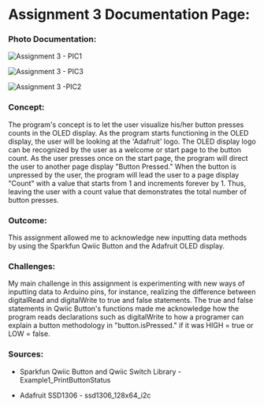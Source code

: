 # Assignment 3 Documentation Page:

### Photo Documentation:

![Assignment 3 - PIC1](https://user-images.githubusercontent.com/60816393/94398861-6d372a80-0177-11eb-87da-f55a2820d083.jpeg)

![Assignment 3 - PIC3](https://user-images.githubusercontent.com/60816393/94398873-70321b00-0177-11eb-9361-317396248488.jpeg)

![Assignment 3 -PIC2](https://user-images.githubusercontent.com/60816393/94398871-6f998480-0177-11eb-8497-6f6848c66384.jpeg)

### Concept:

The program's concept is to let the user visualize his/her button presses counts in the OLED display. As the program starts functioning in the OLED display, the user will be looking at the 'Adafruit' logo. The OLED display logo can be recognized by the user as a welcome or start page to the button count. As the user presses once on the start page, the program will direct the user to another page display "Button Pressed." When the button is unpressed by the user, the program will lead the user to a page display "Count" with a value that starts from 1 and increments forever by 1. Thus, leaving the user with a count value that demonstrates the total number of button presses.

### Outcome:

This assignment allowed me to acknowledge new inputting data methods by using the Sparkfun Qwiic Button and the Adafruit OLED display. 

### Challenges:

My main challenge in this assignment is experimenting with new ways of inputting data to Arduino pins, for instance, realizing the difference between digitalRead and digitalWrite to true and false statements. The true and false statements in Qwiic Button's functions made me acknowledge how the program reads declarations such as digitalWrite to how a programer can explain a button methodology in "button.isPressed." if it was HIGH = true or LOW = false.

### Sources:

- Sparkfun Qwiic Button and Qwiic Switch Library  -  Example1_PrintButtonStatus

- Adafruit SSD1306  -  ssd1306_128x64_i2c
